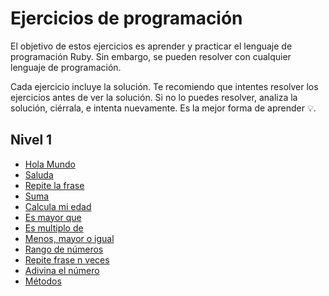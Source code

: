 # Ejercicios de programación

El objetivo de estos ejercicios es aprender y practicar el lenguaje de programación Ruby. Sin embargo, se pueden resolver con cualquier lenguaje de programación.

Cada ejercicio incluye la solución. Te recomiendo que intentes resolver los ejercicios antes de ver la solución. Si no lo puedes resolver, analiza la solución, ciérrala, e intenta nuevamente. Es la mejor forma de aprender 💡.

## Nivel 1

* [Hola Mundo](nivel-1/hola-mundo.md)
* [Saluda](nivel-1/saluda.md)
* [Repite la frase](nivel-1/repite-frase.md)
* [Suma](nivel-1/suma.md)
* [Calcula mi edad](nivel-1/mi-edad.md)
* [Es mayor que](nivel-1/es-mayor-que.md)
* [Es multiplo de](nivel-1/es-multiplo-de.md)
* [Menos, mayor o igual](nivel-1/menor-mayor-igual.md)
* [Rango de números](nivel-1/rango-numeros.md)
* [Repite frase n veces](nivel-1/repite-frase-n-veces.md)
* [Adivina el número](nivel-1/edivina-numero.md)
* [Métodos](nivel-1/metodos.md)
